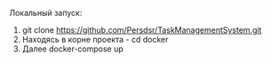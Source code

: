 Локальный запуск:
1. git clone https://github.com/Persdsr/TaskManagementSystem.git
2. Находясь в корне проекта - cd docker
3. Далее docker-compose up
